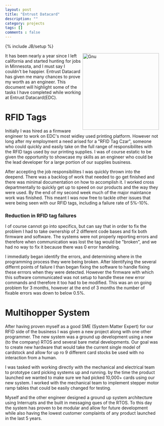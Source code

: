 ```yaml
---
layout: post
title: "Entrust Datacard"
description: ""
category: projects
tags: []
comments : false
---
```

{% include JB/setup %}

<img src="{{site.url}}/images/projects/EntrustDatacard.png" alt="Gnu" style="width: 250px;" align="right"/>

It has been nearly a year since I left california and started hunting for jobs in Minnesota, and I must say I couldn't be happier. Entrust Datacard has given me many chances to prove my worth as an engineer. This document will highlight some of the tasks I have completed while working at Entrust Datacard(EDC).

# RFID Tags

Initially I was hired as a firmware engineer to work on EDC's most widley used printing platform. However not long after my employment a need arised for a "RFID Tag Czar", someone who could quickly and easily take on the full range of responsibilites with the RFID tags used by our printing supplies. I was of course estatic to be given the opportunity to showcase my skills as an engineer who could be the lead developer for a large portion of our supplies business.



After accepting the job responsibilites I was quickly thrown into the deepend. There was a backlog of work that needed to go get finished and there was minimal documentation on how to accomplish it. I worked cross departmentally to quickly get up to speed on our products and the way they were used. By the end of my second week much of the major maintance work was finished. This meant I was now free to tackle other issues that were being seen with our RFID tags, including a failure rate of 5%-10%.

### Reduction in RFID tag failures

I of course cannot go into specifics, but can say that in order to fix the problem I had to take ownership of 2 different code bases and fix both firmware and software. The systems were not properly reporting errors and therefore when communication was lost the tag would be "broken", and we had no way to fix it because there was 0 error handeling. 

I immediatly began identify the errors, and determining where in the programming process they were being broken. After Identifying the several differnt points of failure I than began fixing the software to handle fixing these errrors when they were detected. However the firmware with which this software communicated was not setup to handle these new error commands and therefore it too had to be modified. This was an on going problem for 3 months, however at the end of 3 months the number of fixable errors was down to below 0.5%.

# Multihopper System 

After having proven myself as a good SME (System Matter Expert) for our RFID side of the business I was given a new project along with one other programmer. The new system was a ground up development using a new (to the company) RTOS and several bare metal developments. Our goal was to create new hardware that would take the current single model of cardstock and allow for up ro 9 different card stocks be used with no interaction from a human.

I was tasked with working directly with the mechanical and electrical team to prototype card picking systems up and running. by the time the product launched we wanted to make sure we had picked 10,000+ cards using our new system. I worked with the mechanical team to implement stepper motor ramp tables that could be easily changed for testing.

Myself and the other engineer designed a ground up system architecture using Interrupts and the built in messaging ques of the RTOS. To this day the system has proven to be modular and allow for future development while also having the lowest customer complaints of any product launched in the last 5 years.